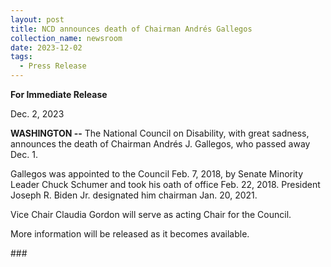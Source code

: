 ```yaml
---
layout: post
title: NCD announces death of Chairman Andrés Gallegos
collection_name: newsroom
date: 2023-12-02
tags:
  - Press Release
---
```


**For Immediate Release**

Dec. 2, 2023

**WASHINGTON --** The National Council on Disability, with great sadness, announces the death of Chairman Andrés J. Gallegos, who passed away Dec. 1.

Gallegos was appointed to the Council Feb. 7, 2018, by Senate Minority Leader Chuck Schumer and took his oath of office Feb. 22, 2018. President Joseph R. Biden Jr. designated him chairman Jan. 20, 2021.

Vice Chair Claudia Gordon will serve as acting Chair for the Council.

More information will be released as it becomes available.



\###
